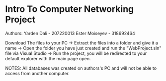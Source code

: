# Intro To Computer Networking Project

Authors:
Yarden Dali - 207220013
Ester Moiseyev - 318692464



Download The files to your PC -> 
Extract the files into a folder and give it a name -> 
Open the folder you have just created and run the "WebProject.sln" file via Visual Studio ->
Run the project, you will be redirected to your default explorer with the main page open.




NOTES:
All databases was created on authors's PC and will not be able to access from another computer.


